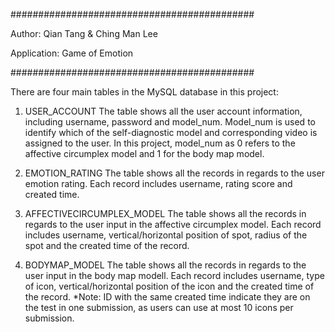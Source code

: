 ############################################

Author: Qian Tang & Ching Man Lee

Application: Game of Emotion

############################################


There are four main tables in the MySQL database in this project:

1. USER_ACCOUNT
  The table shows all the user account information, including username, password and model_num.
  Model_num is used to identify which of the self-diagnostic model and corresponding video is assigned to the user.
  In this project, model_num as 0 refers to the affective circumplex model and 1 for the body map model.

2. EMOTION_RATING
  The table shows all the records in regards to the user emotion rating. Each record includes username, 
  rating score and created time.

3. AFFECTIVECIRCUMPLEX_MODEL
  The table shows all the records in regards to the user input in the affective circumplex model. 
  Each record includes username, vertical/horizontal position of spot, radius of the spot and the created time of the record.

4. BODYMAP_MODEL
  The table shows all the records in regards to the user input in the body map modell. Each record includes username, 
  type of icon, vertical/horizontal position of the icon and the created time of the record.
  *Note: ID with the same created time indicate they are on the test in one submission, 
         as users can use at most 10 icons per submission.
